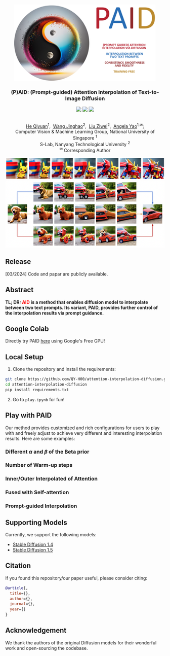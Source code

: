 <p align="center">
  <img src="asset/logo.png"  height=240>
</p>

### <div align="center">(P)AID: (Prompt-guided) Attention Interpolation of Text-to-Image Diffusion<div> 

<div align="center">
<a herf=https://arxiv.org/abs/xxxx><img src=https://img.shields.io/badge/arXiv-xxxxxx-b31b1b.svg></a> <a herf=https://colab.research.google.com/drive/1zC-iOVu_raiFdUAD-TQ76GPKAuIj4hIt?usp=sharing><img src=https://colab.research.google.com/assets/colab-badge.svg></a>
<a herf=><img src=https://img.shields.io/badge/%F0%9F%A4%97%20Hugging%20Face-Spaces-blue>
</div>

<p align="center">
  <br>
  <a href="https://qy-h00.github.io" target="_blank">He Qiyuan</a><sup>1</sup>,&nbsp;
  <a href="https://king159.github.io/" target="_blank">Wang Jinghao</a><sup>2</sup>,&nbsp;
  <a href="https://liuziwei7.github.io/" target="_blank">Liu Ziwei</a><sup>2</sup>,&nbsp;
  <a href="https://www.comp.nus.edu.sg/~ayao//" target="_blank">Angela Yao</a><sup>1,&#x2709</sup>;
  </sup></a>
  <br>
  <a herf=https://cvml.comp.nus.edu.sg>Computer Vision & Machine Learning Group, National University of Singapore</a> <sup>1</sup>
  <br>
  S-Lab, Nanyang Technological University <sup>2</sup>
  <br>
  <sup>&#x2709;</sup> Corresponding Author
</p>

![Local Image](./example/Pikachu_Gundam.png)
![Local Image](./example/paid.png)

## Release

[03/2024] Code and papar are publicly available.

## Abstract

<b>TL; DR: <font color="red">AID</font> is a method that enables diffusion model to interpolate between two text prompts. Its variant, PAID, provides further control of the interpolation results via prompt guidance.</b>

## Google Colab

Directly try PAID [here](https://colab.research.google.com/drive/1zC-iOVu_raiFdUAD-TQ76GPKAuIj4hIt?usp=sharing) using Google's Free GPU!

## Local Setup

1. Clone the repository and install the requirements:

``` bash
git clone https://github.com/QY-H00/attention-interpolation-diffusion.git
cd attention-interpolation-diffusion
pip install requirements.txt
```

2. Go to `play.ipynb` for fun!

## Play with PAID

Our method provides customized and rich configurations for users to play with and freely adjust to achieve very different and interesting interpolation results. Here are some examples:

### Different $\alpha$ and $\beta$ of the Beta prior

### Number of Warm-up steps

### Inner/Outer Interpolated of Attention

### Fused with Self-attention

### Prompt-guided Interpolation

## Supporting Models

Currently, we support the following models:

- [Stable Diffusion 1.4](https://huggingface.co/CompVis/stable-diffusion-v1-4)
- [Stable Diffusion 1.5](https://huggingface.co/runwayml/stable-diffusion-v1-5)

## Citation

If you found this repository/our paper useful, please consider citing:

``` bibtex
@article{,
  title={},
  author={},
  journal={},
  year={}
}
```

## Acknowledgement

We thank the authors of the original Diffusion models for their wonderful work and open-sourcing the codebase.
